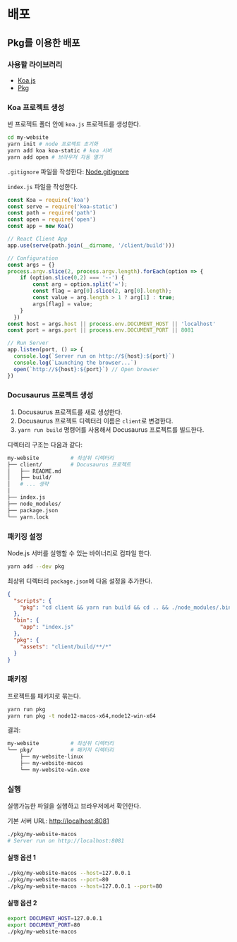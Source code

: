 # 배포

## Pkg를 이용한 배포

### 사용할 라이브러리

- [Koa.js](https://koajs.com/)
- [Pkg](https://github.com/zeit/pkg)

### Koa 프로젝트 생성

빈 프로젝트 폴더 안에 `koa.js` 프로젝트를 생성한다.

```bash
cd my-website
yarn init # node 프로젝트 초기화
yarn add koa koa-static # koa 서버
yarn add open # 브라우저 자동 열기
```

`.gitignore` 파일을 작성한다: [Node.gitignore](Node.gitignore)

`index.js` 파일을 작성한다.

```javascript
const Koa = require('koa')
const serve = require('koa-static')
const path = require('path')
const open = require('open')
const app = new Koa()

// React Client App
app.use(serve(path.join(__dirname, '/client/build')))

// Configuration
const args = {}
process.argv.slice(2, process.argv.length).forEach(option => {
    if (option.slice(0,2) === '--') {
        const arg = option.split('=');
        const flag = arg[0].slice(2, arg[0].length);
        const value = arg.length > 1 ? arg[1] : true;
        args[flag] = value;
    }
  })
const host = args.host || process.env.DOCUMENT_HOST || 'localhost' 
const port = args.port || process.env.DOCUMENT_PORT || 8081

// Run Server
app.listen(port, () => {
  console.log(`Server run on http://${host}:${port}`)
  console.log(`Launching the browser...`)
  open(`http://${host}:${port}`) // Open browser
})
```

### Docusaurus 프로젝트 생성

1. Docusaurus 프로젝트를 새로 생성한다.  
1. Docusaurus 프로젝트 디렉터리 이름은 `client`로 변경한다.  
1. `yarn run build` 명령어를 사용해서 Docusaurus 프로젝트를 빌드한다.

디렉터리 구조는 다음과 같다: 

```bash
my-website          # 최상위 디렉터리
├── client/         # Docusaurus 프로젝트
│   ├── README.md
│   ├── build/
│   # ... 생략
│
├── index.js
├── node_modules/
├── package.json
└── yarn.lock
```

### 패키징 설정

Node.js 서버를 실행할 수 있는 바이너리로 컴파일 한다.

```bash
yarn add --dev pkg
```

최상위 디렉터리 `package.json`에 다음 설정을 추가한다.

```json
{
  "scripts": {
    "pkg": "cd client && yarn run build && cd .. && ./node_modules/.bin/pkg . --out-path pkg"
  },
  "bin": {
    "app": "index.js"
  },
  "pkg": {
    "assets": "client/build/**/*"
  }
}
```

### 패키징

프로젝트를 패키지로 묶는다.

```bash
yarn run pkg
yarn run pkg -t node12-macos-x64,node12-win-x64
```

결과:

```bash
my-website          # 최상위 디렉터리
└── pkg/            # 패키지 디렉터리
    ├── my-website-linux
    ├── my-website-macos
    └── my-website-win.exe
```

### 실행

실행가능한 파일을 실행하고 브라우저에서 확인한다.

기본 서버 URL: [http://localhost:8081](http://localhost:8081)

```bash
./pkg/my-website-macos
# Server run on http://localhost:8081
```

#### 실행 옵션 1

```bash
./pkg/my-website-macos --host=127.0.0.1
./pkg/my-website-macos --port=80
./pkg/my-website-macos --host=127.0.0.1 --port=80
```

#### 실행 옵션 2

```bash
export DOCUMENT_HOST=127.0.0.1
export DOCUMENT_PORT=80
./pkg/my-website-macos
```